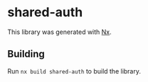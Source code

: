 # shared-auth

This library was generated with [Nx](https://nx.dev).

## Building

Run `nx build shared-auth` to build the library.
